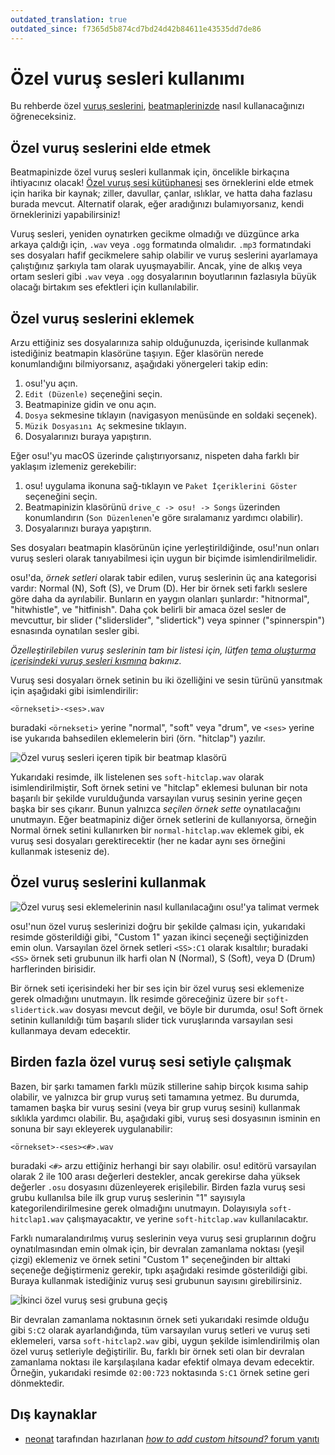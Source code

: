 ```yaml
---
outdated_translation: true
outdated_since: f7365d5b874cd7bd24d42b84611e43535dd7de86
---
```


# Özel vuruş sesleri kullanımı

Bu rehberde özel [vuruş seslerini](/wiki/Beatmapping/Hitsound), [beatmaplerinizde](/wiki/Beatmap) nasıl kullanacağınızı öğreneceksiniz.

## Özel vuruş seslerini elde etmek

Beatmapinizde özel vuruş sesleri kullanmak için, öncelikle birkaçına ihtiyacınız olacak! [Özel vuruş sesi kütüphanesi](/wiki/Guides/Custom_Hitsound_Library) ses örneklerini elde etmek için harika bir kaynak; ziller, davullar, çanlar, ıslıklar, ve hatta daha fazlasu burada mevcut. Alternatif olarak, eğer aradığınızı bulamıyorsanız, kendi örneklerinizi yapabilirsiniz!

Vuruş sesleri, yeniden oynatırken gecikme olmadığı ve düzgünce arka arkaya çaldığı için, `.wav` veya `.ogg` formatında olmalıdır. `.mp3` formatındaki ses dosyaları hafif gecikmelere sahip olabilir ve vuruş seslerini ayarlamaya çalıştığınız şarkıyla tam olarak uyuşmayabilir. Ancak, yine de alkış veya ortam sesleri gibi `.wav` veya `.ogg` dosyalarının boyutlarının fazlasıyla büyük olacağı birtakım ses efektleri için kullanılabilir.

## Özel vuruş seslerini eklemek

Arzu ettiğiniz ses dosyalarınıza sahip olduğunuzda, içerisinde kullanmak istediğiniz beatmapin klasörüne taşıyın. Eğer klasörün nerede konumlandığını bilmiyorsanız, aşağıdaki yönergeleri takip edin:

1. osu!'yu açın.
2. `Edit (Düzenle)` seçeneğini seçin.
3. Beatmapinize gidin ve onu açın.
4. `Dosya` sekmesine tıklayın (navigasyon menüsünde en soldaki seçenek).
5. `Müzik Dosyasını Aç` sekmesine tıklayın.
6. Dosyalarınızı buraya yapıştırın.

Eğer osu!'yu macOS üzerinde çalıştırıyorsanız, nispeten daha farklı bir yaklaşım izlemeniz gerekebilir:

1. osu! uygulama ikonuna sağ-tıklayın ve `Paket İçeriklerini Göster` seçeneğini seçin.
2. Beatmapinizin klasörünü `drive_c -> osu! -> Songs` üzerinden konumlandırın (`Son Düzenlenen`'e göre sıralamanız yardımcı olabilir).
3. Dosyalarınızı buraya yapıştırın.

Ses dosyaları beatmapin klasörünün içine yerleştirildiğinde, osu!'nun onları vuruş sesleri olarak tanıyabilmesi için uygun bir biçimde isimlendirilmelidir.

osu!'da, *örnek setleri* olarak tabir edilen, vuruş seslerinin üç ana kategorisi vardır: Normal (N), Soft (S), ve Drum (D). Her bir örnek seti farklı seslere göre daha da ayrılabilir. Bunların en yaygın olanları şunlardır: "hitnormal", "hitwhistle", ve "hitfinish". Daha çok belirli bir amaca özel sesler de mevcuttur, bir slider ("sliderslider", "slidertick") veya spinner ("spinnerspin") esnasında oynatılan sesler gibi.

*Özelleştirilebilen vuruş seslerinin tam bir listesi için, lütfen [tema oluşturma içerisindeki vuruş sesleri kısmına](/wiki/Skinning/Sounds#hitsounds) bakınız.*

Vuruş sesi dosyaları örnek setinin bu iki özelliğini ve sesin türünü yansıtmak için aşağıdaki gibi isimlendirilir:

`<örnekseti>-<ses>.wav`

buradaki `<örnekseti>` yerine "normal", "soft" veya "drum", ve `<ses>` yerine ise yukarıda bahsedilen eklemelerin biri (örn. "hitclap") yazılır.

![](img/beatmap-folder-resources.png "Özel vuruş sesleri içeren tipik bir beatmap klasörü")

Yukarıdaki resimde, ilk listelenen ses `soft-hitclap.wav` olarak isimlendirilmiştir, Soft örnek setini ve "hitclap" eklemesi bulunan bir nota başarılı bir şekilde vurulduğunda varsayılan vuruş sesinin yerine geçen başka bir ses çıkarır. Bunun yalnızca *seçilen örnek sette* oynatılacağını unutmayın. Eğer beatmapiniz diğer örnek setlerini de kullanıyorsa, örneğin Normal örnek setini kullanırken bir `normal-hitclap.wav` eklemek gibi, ek vuruş sesi dosyaları gerektirecektir (her ne kadar aynı ses örneğini kullanmak isteseniz de).

## Özel vuruş seslerini kullanmak

![](img/adding-custom-hitsounds.png "Özel vuruş sesi eklemelerinin nasıl kullanılacağını osu!'ya talimat vermek")

osu!'nun özel vuruş seslerinizi doğru bir şekilde çalması için, yukarıdaki resimde gösterildiği gibi, "Custom 1" yazan ikinci seçeneği seçtiğinizden emin olun. Varsayılan özel örnek setleri `<SS>:C1` olarak kısaltılır; buradaki `<SS>` örnek seti grubunun ilk harfi olan N (Normal), S (Soft), veya D (Drum) harflerinden birisidir.

Bir örnek seti içerisindeki her bir ses için bir özel vuruş sesi eklemenize gerek olmadığını unutmayın. İlk resimde göreceğiniz üzere bir `soft-slidertick.wav` dosyası mevcut değil, ve böyle bir durumda, osu! Soft örnek setinin kullanıldığı tüm başarılı slider tick vuruşlarında varsayılan sesi kullanmaya devam edecektir.

## Birden fazla özel vuruş sesi setiyle çalışmak

Bazen, bir şarkı tamamen farklı müzik stillerine sahip birçok kısıma sahip olabilir, ve yalnızca bir grup vuruş seti tamamına yetmez. Bu durumda, tamamen başka bir vuruş sesini (veya bir grup vuruş sesini) kullanmak sıklıkla yardımcı olabilir. Bu, aşağıdaki gibi, vuruş sesi dosyasının isminin en sonuna bir sayı ekleyerek uygulanabilir:

`<örnekset>-<ses><#>.wav`

buradaki `<#>` arzu ettiğiniz herhangi bir sayı olabilir. osu! editörü varsayılan olarak 2 ile 100 arası değerleri destekler, ancak gerekirse daha yüksek değerler `.osu` dosyasını düzenleyerek erişilebilir. Birden fazla vuruş sesi grubu kullanılsa bile ilk grup vuruş seslerinin "1" sayısıyla kategorilendirilmesine gerek olmadığını unutmayın. Dolayısıyla `soft-hitclap1.wav` çalışmayacaktır, ve yerine `soft-hitclap.wav` kullanılacaktır.

Farklı numaralandırılmış vuruş seslerinin veya vuruş sesi gruplarının doğru oynatılmasından emin olmak için, bir devralan zamanlama noktası (yeşil çizgi) eklemeniz ve örnek setini "Custom 1" seçeneğinden bir alttaki seçeneğe değiştirmeniz gerekir, tıpkı aşağıdaki resimde gösterildiği gibi. Buraya kullanmak istediğiniz vuruş sesi grubunun sayısını girebilirsiniz.

![](img/using-multiple-hitsound-sets.png "İkinci özel vuruş sesi grubuna geçiş")

Bir devralan zamanlama noktasının örnek seti yukarıdaki resimde olduğu gibi `S:C2` olarak ayarlandığında, tüm varsayılan vuruş setleri ve vuruş seti eklemeleri, varsa `soft-hitclap2.wav` gibi, uygun şekilde isimlendirilmiş olan özel vuruş setleriyle değiştirilir. Bu, farklı bir örnek seti olan bir devralan zamanlama noktası ile karşılaşılana kadar efektif olmaya devam edecektir. Örneğin, yukarıdaki resimde `02:00:723` noktasında `S:C1` örnek setine geri dönmektedir.

## Dış kaynaklar

- [neonat](https://osu.ppy.sh/users/1561995) tarafından hazırlanan [*how to add custom hitsound?* forum yanıtı](https://osu.ppy.sh/community/forums/posts/3215699)
